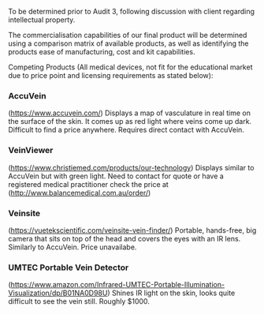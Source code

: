 To be determined prior to Audit 3, following discussion with client regarding intellectual property.

The commercialisation capabilities of our final product will be determined using a comparison matrix of available products, as well as identifying the products ease of manufacturing, cost and kit capabilities.

Competing Products (All medical devices, not fit for the educational market due to price point and licensing requirements as stated below):

### AccuVein
(https://www.accuvein.com/)
Displays a map of vasculature in real time on the surface of the skin. It comes up as red light where veins come up dark.
Difficult to find a price anywhere. Requires direct contact with AccuVein.

### VeinViewer
(https://www.christiemed.com/products/our-technology)
Displays similar to AccuVein but with green light.
Need to contact for quote or have a registered medical practitioner check the price at (http://www.balancemedical.com.au/order/)

### Veinsite
(https://vuetekscientific.com/veinsite-vein-finder/)
Portable, hands-free, big camera that sits on top of the head and covers the eyes with an IR lens. 
Similarly to AccuVein. Price unavailabe.

### UMTEC Portable Vein Detector
(https://www.amazon.com/Infrared-UMTEC-Portable-Illumination-Visualization/dp/B01NA0D98U)
Shines IR light on the skin, looks quite difficult to see the vein still.
Roughly $1000.




